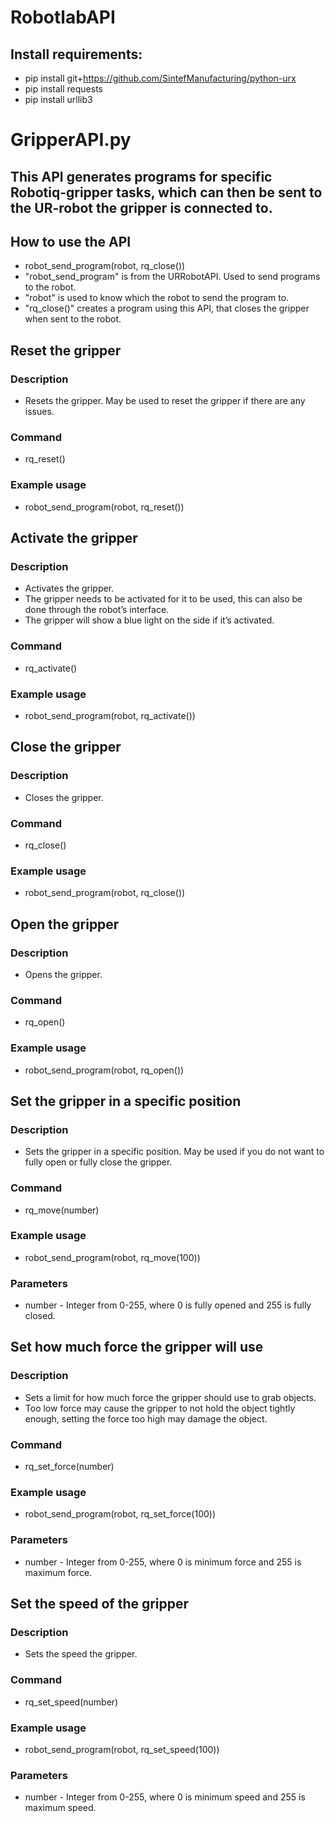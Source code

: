 # RobotlabAPI

## Install requirements:
* pip install git+https://github.com/SintefManufacturing/python-urx
* pip install requests
* pip install urllib3


# GripperAPI.py
## This API generates programs for specific Robotiq-gripper tasks, which can then be sent to the UR-robot the gripper is connected to.
		
## How to use the API
* robot_send_program(robot, rq_close())
* "robot_send_program" is from the URRobotAPI. Used to send programs to the robot.
* "robot" is used to know which the robot to send the program to.
* "rq_close()" creates a program using this API, that closes the gripper when sent to the robot.


## Reset the gripper
### 	Description
* Resets the gripper. May be used to reset the gripper if there are any issues.
### Command
* rq_reset()
### Example usage
* robot_send_program(robot, rq_reset())


## Activate the gripper
### 	Description
* Activates the gripper.
* The gripper needs to be activated for it to be used, this can also be done through the robot’s interface.
* The gripper will show a blue light on the side if it’s activated.
### Command
* rq_activate()
### Example usage
* robot_send_program(robot, rq_activate()) 
## Close the gripper
### Description
* Closes the gripper.
### Command
* rq_close()
### Example usage
* robot_send_program(robot, rq_close())


## Open the gripper
### Description
* Opens the gripper.
### Command
* rq_open()
### Example usage
* robot_send_program(robot, rq_open())


## Set the gripper in a specific position
### Description
* Sets the gripper in a specific position. May be used if you do not want to fully open or fully close the gripper.
### Command
* rq_move(number)
### Example usage
* robot_send_program(robot, rq_move(100))
### Parameters
* number - Integer from 0-255, where 0 is fully opened and 255 is fully closed.


## Set how much force the gripper will use
### Description
* Sets a limit for how much force the gripper should use to grab objects. 
* Too low force may cause the gripper to not hold the object tightly enough, setting the force too high may damage the object.
### Command
* rq_set_force(number)
### Example usage
* robot_send_program(robot, rq_set_force(100))
### Parameters
* number - Integer from 0-255, where 0 is minimum force and 255 is maximum force.


## Set the speed of the gripper
### Description
* Sets the speed the gripper.
### Command
* rq_set_speed(number)
### Example usage
* robot_send_program(robot, rq_set_speed(100))
### Parameters
* number - Integer from 0-255, where 0 is minimum speed and 255 is maximum speed.
